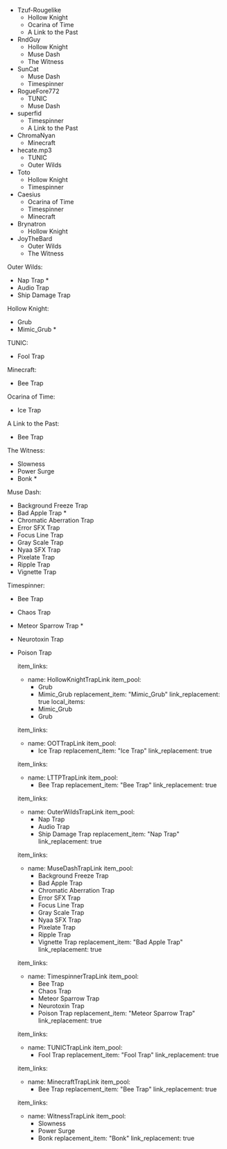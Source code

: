 - Tzuf-Rougelike
  - Hollow Knight
  - Ocarina of Time
  - A Link to the Past
- RndGuy
  - Hollow Knight
  - Muse Dash
  - The Witness
- SunCat
  - Muse Dash
  - Timespinner
- RogueFore772
  - TUNIC
  - Muse Dash
- superfid
  - Timespinner
  - A Link to the Past
- ChromaNyan
  - Minecraft
- hecate.mp3
  - TUNIC
  - Outer Wilds
- Toto
  - Hollow Knight
  - Timespinner
- Caesius
  - Ocarina of Time
  - Timespinner
  - Minecraft
- Brynatron
  - Hollow Knight
- JoyTheBard
  - Outer Wilds
  - The Witness

Outer Wilds:
- Nap Trap *
- Audio Trap
- Ship Damage Trap

Hollow Knight:
- Grub
- Mimic_Grub *

TUNIC:
- Fool Trap

Minecraft:
- Bee Trap

Ocarina of Time:
- Ice Trap

A Link to the Past:
- Bee Trap

The Witness:
- Slowness
- Power Surge
- Bonk *

Muse Dash:
- Background Freeze Trap
- Bad Apple Trap *
- Chromatic Aberration Trap
- Error SFX Trap
- Focus Line Trap
- Gray Scale Trap
- Nyaa SFX Trap
- Pixelate Trap
- Ripple Trap
- Vignette Trap

Timespinner:
- Bee Trap
- Chaos Trap
- Meteor Sparrow Trap *
- Neurotoxin Trap
- Poison Trap

  item_links:
    - name: HollowKnightTrapLink
      item_pool:
        - Grub
        - Mimic_Grub
      replacement_item: "Mimic_Grub"
      link_replacement: true
      local_items:
        - Mimic_Grub
        - Grub

  item_links:
    - name: OOTTrapLink
      item_pool:
        - Ice Trap
      replacement_item: "Ice Trap"
      link_replacement: true
      
  item_links:
    - name: LTTPTrapLink
      item_pool:
        - Bee Trap
      replacement_item: "Bee Trap"
      link_replacement: true
      
  item_links:
    - name: OuterWildsTrapLink
      item_pool:
        - Nap Trap
        - Audio Trap
        - Ship Damage Trap
      replacement_item: "Nap Trap"
      link_replacement: true

  item_links:
    - name: MuseDashTrapLink
      item_pool:
        - Background Freeze Trap
        - Bad Apple Trap
        - Chromatic Aberration Trap
        - Error SFX Trap
        - Focus Line Trap
        - Gray Scale Trap
        - Nyaa SFX Trap
        - Pixelate Trap
        - Ripple Trap
        - Vignette Trap
      replacement_item: "Bad Apple Trap"
      link_replacement: true

      
  item_links:
    - name: TimespinnerTrapLink
      item_pool:
        - Bee Trap
        - Chaos Trap
        - Meteor Sparrow Trap
        - Neurotoxin Trap
        - Poison Trap
      replacement_item: "Meteor Sparrow Trap"
      link_replacement: true
      
  item_links:
    - name: TUNICTrapLink
      item_pool:
        - Fool Trap
      replacement_item: "Fool Trap"
      link_replacement: true
      
  item_links:
    - name: MinecraftTrapLink
      item_pool:
        - Bee Trap
      replacement_item: "Bee Trap"
      link_replacement: true
      
  item_links:
    - name: WitnessTrapLink
      item_pool:
        - Slowness
        - Power Surge
        - Bonk
      replacement_item: "Bonk"
      link_replacement: true